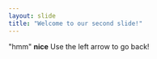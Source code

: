 ```yaml
---
layout: slide
title: "Welcome to our second slide!"
---
```

"hmm" **nice**
Use the left arrow to go back!
